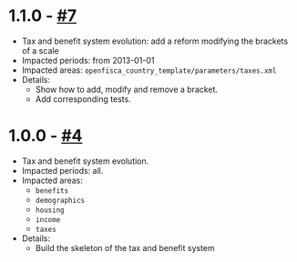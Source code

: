 # 1.1.0 - [#7](https://github.com/openfisca/country-template/pull/7)

* Tax and benefit system evolution: add a reform modifying the brackets of a scale
* Impacted periods: from 2013-01-01
* Impacted areas: `openfisca_country_template/parameters/taxes.xml`
* Details:
  - Show how to add, modify and remove a bracket.
  - Add corresponding tests.

# 1.0.0 - [#4](https://github.com/openfisca/country-template/pull/4)

* Tax and benefit system evolution.
* Impacted periods: all.
* Impacted areas:
  - `benefits`
  - `demographics`
  - `housing`
  - `income`
  - `taxes`
* Details:
  - Build the skeleton of the tax and benefit system
